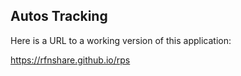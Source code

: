 Autos Tracking
--------------------------

Here is a URL to a working version of this application:

https://rfnshare.github.io/rps





